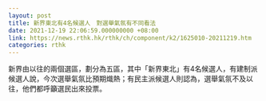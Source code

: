 ```yaml
---
layout: post
title: 新界東北有4名候選人　對選舉氣氛有不同看法
date: 2021-12-19 22:06:59.000000000 +08:00
link: https://news.rthk.hk/rthk/ch/component/k2/1625010-20211219.htm
categories: rthk
---
```


新界由以往的兩個選區，劃分為五區，其中「新界東北」有4名候選人，有建制派候選人說，今次選舉氣氛比預期熾熱；有民主派候選人則認為，選舉氣氛不及以往，他們都呼籲選民出來投票。
